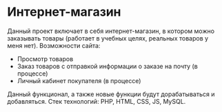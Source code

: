 <h1>Интернет-магазин</h1>
<p>
  Данный проект включает в себя интернет-магазин, в котором можно заказывать товары (работает в учебных целях, реальных товаров у меня нет). Возможности сайта:
</p>
<ul>
  <li>Просмотр товаров</li>
  <li>Заказ товаров с отправкой информации о заказе на почту (в процессе)</li>
  <li>Личный кабинет покупателя (в процессе)</li>
</ul>
<p>
  Данный функционал, а также новые функции будут дорабатываться и добавляться. Стек технологий: PHP, HTML, CSS, JS, MySQL.
</p>
